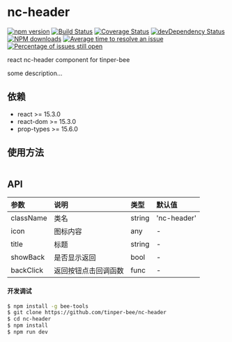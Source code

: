 # nc-header

[![npm version](https://img.shields.io/npm/v/nc-header.svg)](https://www.npmjs.com/package/nc-header)
[![Build Status](https://img.shields.io/travis/tinper-bee/nc-header/master.svg)](https://travis-ci.org/tinper-bee/nc-header)
[![Coverage Status](https://coveralls.io/repos/github/tinper-bee/nc-header/badge.svg?branch=master)](https://coveralls.io/github/tinper-bee/nc-header?branch=master)
[![devDependency Status](https://img.shields.io/david/dev/tinper-bee/nc-header.svg)](https://david-dm.org/tinper-bee/nc-header#info=devDependencies)
[![NPM downloads](http://img.shields.io/npm/dm/nc-header.svg?style=flat)](https://npmjs.org/package/nc-header)
[![Average time to resolve an issue](http://isitmaintained.com/badge/resolution/tinper-bee/nc-header.svg)](http://isitmaintained.com/project/tinper-bee/nc-header "Average time to resolve an issue")
[![Percentage of issues still open](http://isitmaintained.com/badge/open/tinper-bee/nc-header.svg)](http://isitmaintained.com/project/tinper-bee/nc-header "Percentage of issues still open")


react nc-header component for tinper-bee

some description...

## 依赖

- react >= 15.3.0
- react-dom >= 15.3.0
- prop-types >= 15.6.0

## 使用方法

```js

```



## API

|参数|说明|类型|默认值|
|:---|:-----|:----|:------|
|className|类名|string|'nc-header'|
|icon|图标内容|any|-|
|title|标题|string|-|
|showBack|是否显示返回|bool|-|
|backClick|返回按钮点击回调函数|func|-|

#### 开发调试

```sh
$ npm install -g bee-tools
$ git clone https://github.com/tinper-bee/nc-header
$ cd nc-header
$ npm install
$ npm run dev
```
